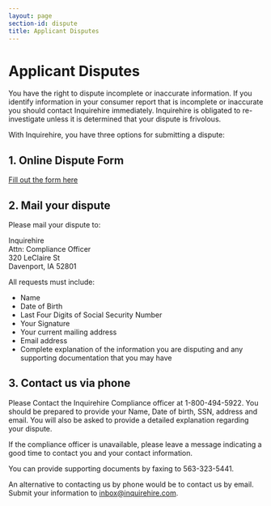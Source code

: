 ```yaml
---
layout: page
section-id: dispute
title: Applicant Disputes
---
```


# Applicant Disputes

You have the right to dispute incomplete or inaccurate information. If you identify information in your consumer report that is incomplete or inaccurate you should contact Inquirehire immediately. Inquirehire is obligated to re-investigate unless it is determined that your dispute is frivolous.

With Inquirehire, you have three options for submitting a dispute:

## 1. Online Dispute Form

[Fill out the form here](/dispute/applicant-form)


## 2. Mail your dispute
  
Please mail your dispute to:

Inquirehire  
Attn: Compliance Officer  
320 LeClaire St  
Davenport, IA 52801
  
All requests must include:

 - Name
 - Date of Birth
 - Last Four Digits of Social Security Number
 - Your Signature
 - Your current mailing address
 - Email address
 - Complete explanation of the information you are disputing and any supporting documentation that you may have


## 3. Contact us via phone

Please Contact the Inquirehire Compliance officer at 1-800-494-5922.  You should be prepared to provide your Name, Date of birth, SSN, address and email.  You will also be asked to provide a detailed explanation regarding your dispute.

If the compliance officer is unavailable, please leave a message indicating a good time to contact you and your contact information.

You can provide supporting documents by faxing to 563-323-5441.

An alternative to contacting us by phone would be to contact us by email.  Submit your information to inbox@inquirehire.com.
